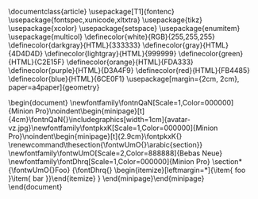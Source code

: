 
\documentclass{article}
\usepackage[T1]{fontenc}
\usepackage{fontspec,xunicode,xltxtra}
\usepackage{tikz}
\usepackage{xcolor}
\usepackage{setspace}
\usepackage{enumitem}
\usepackage{multicol}
\definecolor{white}{RGB}{255,255,255}
\definecolor{darkgray}{HTML}{333333}
\definecolor{gray}{HTML}{4D4D4D}
\definecolor{lightgray}{HTML}{999999}
\definecolor{green}{HTML}{C2E15F}
\definecolor{orange}{HTML}{FDA333}
\definecolor{purple}{HTML}{D3A4F9}
\definecolor{red}{HTML}{FB4485}
\definecolor{blue}{HTML}{6CE0F1}
\usepackage[margin={2cm, 2cm}, paper=a4paper]{geometry}

\begin{document}
\newfontfamily\fontnQaN[Scale=1,Color=000000]{Minion Pro}\noindent\begin{minipage}[t]{4cm}\fontnQaN{}\includegraphics[width=1cm]{avatar-vz.jpg}\newfontfamily\fontpkxK[Scale=1,Color=000000]{Minion Pro}\noindent\begin{minipage}[t]{2.9cm}\fontpkxK{}
\renewcommand\thesection{\fontwUmO{}\arabic{section}}
\newfontfamily\fontwUmO[Scale=2,Color=888888]{Bebas Neue}
\newfontfamily\fontDhrq[Scale=1,Color=000000]{Minion Pro}
\section*{\fontwUmO{}Foo}
{\fontDhrq{}
\begin{itemize}[leftmargin=*]{\item{ foo }\item{ bar }}\end{itemize}
}
\end{minipage}\end{minipage}
\end{document}

